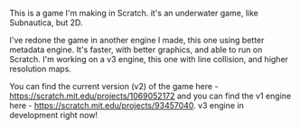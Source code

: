This is a game I'm making in Scratch. it's an underwater game, like Subnautica, but 2D.

I've redone the game in another engine I made, this one using better metadata engine. It's faster, with better graphics, and able to run on Scratch.
I'm working on a v3 engine, this one with line collision, and higher resolution maps.

You can find the current version (v2) of the game here - https://scratch.mit.edu/projects/1069052172 and you can find the v1 engine here - https://scratch.mit.edu/projects/93457040.
v3 engine in development right now!
